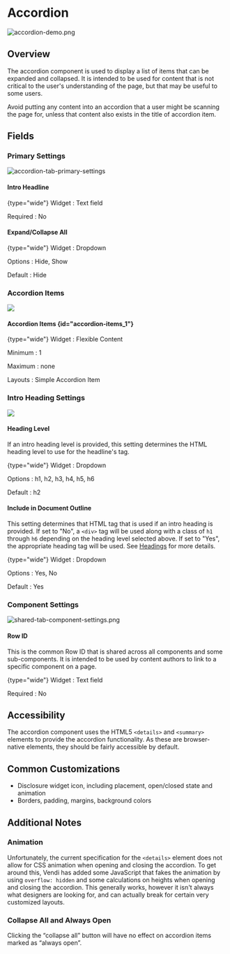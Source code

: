 # Accordion

![accordion-demo.png](accordion-demo.png)

## Overview

The accordion component is used to display a list of items that can be expanded and
collapsed. It is intended to be used for content that is not critical to the user's
understanding of the page, but that may be useful to some users.

Avoid putting any content into an accordion that a user might be scanning the page for,
unless that content also exists in the title of accordion item.

## Fields

### Primary Settings

![accordion-tab-primary-settings](accordion-tab-primary-settings.png)

#### Intro Headline

{type="wide"}
Widget
:   Text field

Required
:  No

#### Expand/Collapse All

{type="wide"}
Widget
:   Dropdown

Options
:  Hide, Show

Default
:  Hide

### Accordion Items

![](accordion-tab-accordion-items.png)

#### Accordion Items {id="accordion-items_1"}

{type="wide"}
Widget
:   Flexible Content

Minimum
:  1

Maximum
:  none

Layouts
: Simple Accordion Item

### Intro Heading Settings

![](accordion-tab-intro-heading-settings.png)

#### Heading Level

If an intro heading level is provided, this setting determines the HTML heading level to
use for the headline's tag.

{type="wide"}
Widget
:   Dropdown

Options
:  h1, h2, h3, h4, h5, h6

Default
:  h2

#### Include in Document Outline

This setting determines that HTML tag that is used if an intro heading is provided. If set
to "No", a `<div>` tag will be used along with a class of `h1` through `h6` depending on
the heading level selected above. If set to "Yes", the appropriate heading tag will be
used. See [Headings](Headings.md) for more details.

{type="wide"}
Widget
:   Dropdown

Options
:  Yes, No

Default
:  Yes

### Component Settings

![shared-tab-component-settings.png](shared-tab-component-settings.png)

#### Row ID

This is the common Row ID that is shared across all components and some sub-components.
It is intended to be used by content authors to link to a specific component on a page.

{type="wide"}
Widget
:   Text field

Required
:  No

## Accessibility

The accordion component uses the HTML5 `<details>` and `<summary>` elements to provide the
accordion functionality. As these are browser-native elements, they should be fairly
accessible by default.

## Common Customizations

* Disclosure widget icon, including placement, open/closed state and animation
* Borders, padding, margins, background colors

## Additional Notes

### Animation

Unfortunately, the current specification for the `<details>` element does not allow for
CSS animation when opening and closing the accordion. To get around this, Vendi has
added some JavaScript that fakes the animation by using `overflow: hidden` and some
calculations on heights when opening and closing the accordion. This generally works,
however it isn't always what designers are looking for, and can actually break for
certain very customized layouts.

### Collapse All and Always Open

Clicking the “collapse all” button will have no effect on accordion items marked as
“always open”.